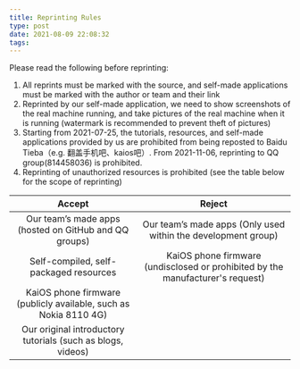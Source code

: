 ```yaml
---
title: Reprinting Rules
type: post
date: 2021-08-09 22:08:32
tags: 
---
```


Please read the following before reprinting: 

<!-- more -->

1. All reprints must be marked with the source, and self-made applications must be marked with the author or team and their link  
2. Reprinted by our self-made application, we need to show screenshots of the real machine running, and take pictures of the real machine when it is running (watermark is recommended to prevent theft of pictures)  
3. Starting from 2021-07-25, the tutorials, resources, and self-made applications provided by us are prohibited from being reposted to Baidu Tieba（e.g. 翻盖手机吧、kaios吧）. From 2021-11-06, reprinting to QQ group(814458036) is prohibited.  
4. Reprinting of unauthorized resources is prohibited (see the table below for the scope of reprinting)  

|                            Accept                            |                            Reject                            |
| :----------------------------------------------------------: | :----------------------------------------------------------: |
|    Our team’s made apps (hosted on GitHub and QQ groups)     | Our team’s made apps (Only used within the development group) |
|            Self-compiled, self-packaged resources            | KaiOS phone firmware (undisclosed or prohibited by the manufacturer's request) |
| KaiOS phone firmware (publicly available, such as Nokia 8110 4G) |                                                              |
| Our original introductory tutorials (such as blogs, videos)  |                                                              |

